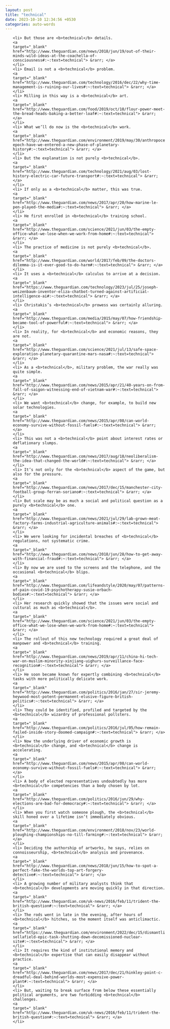 ```yaml
---
layout: post
title: "technical"
date: 2023-10-10 12:34:56 +0530
categories: auto-words
---
```

<ol>

    <li> But those are <b>technical</b> details.
    <a 
    target="_blank" 
    href="http://www.theguardian.com/news/2018/jun/19/out-of-their-minds-wild-ideas-at-the-coachella-of-consciousness#:~:text=technical"> &rarr; </a>
    </li>
    <li> Email is not a <b>technical</b> problem.
    <a 
    target="_blank" 
    href="http://www.theguardian.com/technology/2016/dec/22/why-time-management-is-ruining-our-lives#:~:text=technical"> &rarr; </a>
    </li>
    <li> Milling in this way is a <b>technical</b> art.
    <a 
    target="_blank" 
    href="http://www.theguardian.com/food/2019/oct/10/flour-power-meet-the-bread-heads-baking-a-better-loaf#:~:text=technical"> &rarr; </a>
    </li>
    <li> What we’ll do now is the <b>technical</b> work.
    <a 
    target="_blank" 
    href="http://www.theguardian.com/environment/2019/may/30/anthropocene-epoch-have-we-entered-a-new-phase-of-planetary-history#:~:text=technical"> &rarr; </a>
    </li>
    <li> But the explanation is not purely <b>technical</b>.
    <a 
    target="_blank" 
    href="http://www.theguardian.com/technology/2021/aug/03/lost-history-electric-car-future-transport#:~:text=technical"> &rarr; </a>
    </li>
    <li> If only as a <b>technical</b> matter, this was true.
    <a 
    target="_blank" 
    href="http://www.theguardian.com/news/2017/apr/20/how-marine-le-pen-played-the-media#:~:text=technical"> &rarr; </a>
    </li>
    <li> He first enrolled in <b>technical</b> training school.
    <a 
    target="_blank" 
    href="http://www.theguardian.com/science/2021/jun/03/the-empty-office-what-we-lose-when-we-work-from-home#:~:text=technical"> &rarr; </a>
    </li>
    <li> The practice of medicine is not purely <b>technical</b>.
    <a 
    target="_blank" 
    href="http://www.theguardian.com/world/2017/feb/09/the-doctors-dilemma-is-it-ever-good-to-do-harm#:~:text=technical"> &rarr; </a>
    </li>
    <li> It uses a <b>technical</b> calculus to arrive at a decision.
    <a 
    target="_blank" 
    href="https://www.theguardian.com/technology/2023/jul/25/joseph-weizenbaum-inventor-eliza-chatbot-turned-against-artificial-intelligence-ai#:~:text=technical"> &rarr; </a>
    </li>
    <li> Christakis’s <b>technical</b> prowess was certainly alluring.
    <a 
    target="_blank" 
    href="http://www.theguardian.com/media/2015/may/07/how-friendship-became-tool-of-powerful#:~:text=technical"> &rarr; </a>
    </li>
    <li> In reality, for <b>technical</b> and economic reasons, they are not.
    <a 
    target="_blank" 
    href="http://www.theguardian.com/science/2021/jul/13/safe-space-exploration-planetary-quarantine-mars-nasa#:~:text=technical"> &rarr; </a>
    </li>
    <li> As a <b>technical</b>, military problem, the war really was quite simple.
    <a 
    target="_blank" 
    href="http://www.theguardian.com/news/2015/apr/21/40-years-on-from-fall-of-saigon-witnessing-end-of-vietnam-war#:~:text=technical"> &rarr; </a>
    </li>
    <li> We want <b>technical</b> change, for example, to build new solar technologies.
    <a 
    target="_blank" 
    href="http://www.theguardian.com/news/2015/apr/08/can-world-economy-survive-without-fossil-fuels#:~:text=technical"> &rarr; </a>
    </li>
    <li> This was not a <b>technical</b> point about interest rates or deflationary slumps.
    <a 
    target="_blank" 
    href="http://www.theguardian.com/news/2017/aug/18/neoliberalism-the-idea-that-changed-the-world#:~:text=technical"> &rarr; </a>
    </li>
    <li> It’s not only for the <b>technical</b> aspect of the game, but also for the pressure.
    <a 
    target="_blank" 
    href="http://www.theguardian.com/news/2017/dec/15/manchester-city-football-group-ferran-soriano#:~:text=technical"> &rarr; </a>
    </li>
    <li> But scale may be as much a social and political question as a purely <b>technical</b> one.
    <a 
    target="_blank" 
    href="http://www.theguardian.com/news/2021/jul/29/lab-grown-meat-factory-farms-industrial-agriculture-animals#:~:text=technical"> &rarr; </a>
    </li>
    <li> We were looking for incidental breaches of <b>technical</b> regulations, not systematic crime.
    <a 
    target="_blank" 
    href="http://www.theguardian.com/news/2018/jun/28/how-to-get-away-with-financial-fraud#:~:text=technical"> &rarr; </a>
    </li>
    <li> By now we are used to the screens and the telephone, and the occasional <b>technical</b> blips.
    <a 
    target="_blank" 
    href="http://www.theguardian.com/lifeandstyle/2020/may/07/patterns-of-pain-covid-19-psychotherapy-susie-orbach-bodies#:~:text=technical"> &rarr; </a>
    </li>
    <li> Her research quickly showed that the issues were social and cultural as much as <b>technical</b>.
    <a 
    target="_blank" 
    href="http://www.theguardian.com/science/2021/jun/03/the-empty-office-what-we-lose-when-we-work-from-home#:~:text=technical"> &rarr; </a>
    </li>
    <li> The rollout of this new technology required a great deal of manpower and <b>technical</b> training.
    <a 
    target="_blank" 
    href="http://www.theguardian.com/news/2019/apr/11/china-hi-tech-war-on-muslim-minority-xinjiang-uighurs-surveillance-face-recognition#:~:text=technical"> &rarr; </a>
    </li>
    <li> He soon became known for expertly combining <b>technical</b> tasks with more politically delicate work.
    <a 
    target="_blank" 
    href="http://www.theguardian.com/politics/2016/jan/27/sir-jeremy-heywood-most-potent-permanent-elusive-figure-british-politics#:~:text=technical"> &rarr; </a>
    </li>
    <li> They could be identified, profiled and targeted by the <b>technical</b> wizardry of professional pollsters.
    <a 
    target="_blank" 
    href="http://www.theguardian.com/politics/2016/jul/05/how-remain-failed-inside-story-doomed-campaign#:~:text=technical"> &rarr; </a>
    </li>
    <li> Now the underlying driver of economic growth is <b>technical</b> change, and <b>technical</b> change is accelerating.
    <a 
    target="_blank" 
    href="http://www.theguardian.com/news/2015/apr/08/can-world-economy-survive-without-fossil-fuels#:~:text=technical"> &rarr; </a>
    </li>
    <li> A body of elected representatives undoubtedly has more <b>technical</b> competencies than a body chosen by lot.
    <a 
    target="_blank" 
    href="http://www.theguardian.com/politics/2016/jun/29/why-elections-are-bad-for-democracy#:~:text=technical"> &rarr; </a>
    </li>
    <li> When you first watch someone plough, the <b>technical</b> skill honed over a lifetime isn’t immediately obvious.
    <a 
    target="_blank" 
    href="http://www.theguardian.com/environment/2018/nov/23/world-ploughing-championships-no-till-farming#:~:text=technical"> &rarr; </a>
    </li>
    <li> Deciding the authorship of artworks, he says, relies on connoisseurship, <b>technical</b> analysis and provenance.
    <a 
    target="_blank" 
    href="http://www.theguardian.com/news/2018/jun/15/how-to-spot-a-perfect-fake-the-worlds-top-art-forgery-detective#:~:text=technical"> &rarr; </a>
    </li>
    <li> A growing number of military analysts think that <b>technical</b> developments are moving quickly in that direction.
    <a 
    target="_blank" 
    href="http://www.theguardian.com/uk-news/2016/feb/11/trident-the-british-question#:~:text=technical"> &rarr; </a>
    </li>
    <li> The rods went in late in the evening, after hours of <b>technical</b> hitches, so the moment itself was anticlimactic.
    <a 
    target="_blank" 
    href="https://www.theguardian.com/environment/2022/dec/15/dismantling-sellafield-epic-task-shutting-down-decomissioned-nuclear-site#:~:text=technical"> &rarr; </a>
    </li>
    <li> It requires the kind of institutional memory and <b>technical</b> expertise that can easily disappear without practice.
    <a 
    target="_blank" 
    href="http://www.theguardian.com/news/2017/dec/21/hinkley-point-c-dreadful-deal-behind-worlds-most-expensive-power-plant#:~:text=technical"> &rarr; </a>
    </li>
    <li> But, waiting to break surface from below these essentially political arguments, are two forbidding <b>technical</b> challenges.
    <a 
    target="_blank" 
    href="http://www.theguardian.com/uk-news/2016/feb/11/trident-the-british-question#:~:text=technical"> &rarr; </a>
    </li>